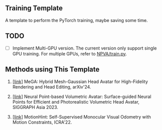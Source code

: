 ## Training Template

A template to perform the PyTorch training, maybe saving some time. 

## TODO

- [ ] Implement Multi-GPU version. The current version only support single GPU training. For multiple GPUs, refer to [NPVA/train.py](https://github.com/conallwang/NPVA/blob/main/train.py).

## Methods using This Template

1. [[link]](https://github.com/conallwang/MeGA) MeGA: Hybrid Mesh-Gaussian Head Avatar for High-Fidelity Rendering and Head Editing, arXiv'24.

2. [[link]](https://github.com/conallwang/NPVA) Neural Point-based Volumetric Avatar: Surface-guided Neural Points for Efficient and Photorealistic Volumetric Head Avatar, SIGGRAPH Asia 2023.

3. [[link]](https://github.com/conallwang/MotionHint) MotionHint: Self-Supervised Monocular Visual Odometry with Motion Constraints, ICRA'22.
